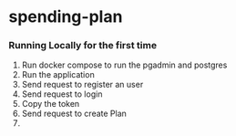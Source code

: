 # spending-plan

### Running Locally for the first time
1. Run docker compose to run the pgadmin and postgres
2. Run the application
3. Send request to register an user
4. Send request to login
5. Copy the token
6. Send request to create Plan
7. 
